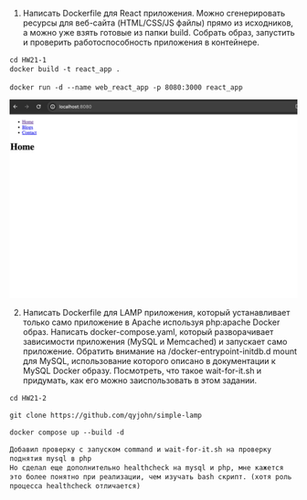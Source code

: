 1. Написать Dockerfile для React приложения. Можно сгенерировать ресурсы для веб-сайта (HTML/CSS/JS файлы) прямо из исходников, а можно уже взять готовые из папки build. Собрать образ, запустить и проверить работоспособность приложения в контейнере.

```
cd HW21-1
docker build -t react_app .

docker run -d --name web_react_app -p 8080:3000 react_app
```
![alt text](image.png)

2. Написать Dockerfile для LAMP приложения, который устанавливает только само приложение в Apache используя php:apache Docker образ. Написать docker-compose.yaml, который разворачивает зависимости приложения (MySQL и Memcached) и запускает само приложение. Обратить внимание на /docker-entrypoint-initdb.d mount для MySQL, использование которого описано в документации к MySQL Docker образу. Посмотреть, что такое wait-for-it.sh и придумать, как его можно заиспользовать в этом задании.
```
cd HW21-2
```

```
git clone https://github.com/qyjohn/simple-lamp
```

```
docker compose up --build -d
```
```
Добавил проверку с запуском command и wait-for-it.sh на проверку поднятия mysql в php
Но сделал еще дополнительно healthcheck на mysql и php, мне кажется это более понятно при реализации, чем изучать bash скрипт. (хотя роль процесса healthcheck отличается)
```